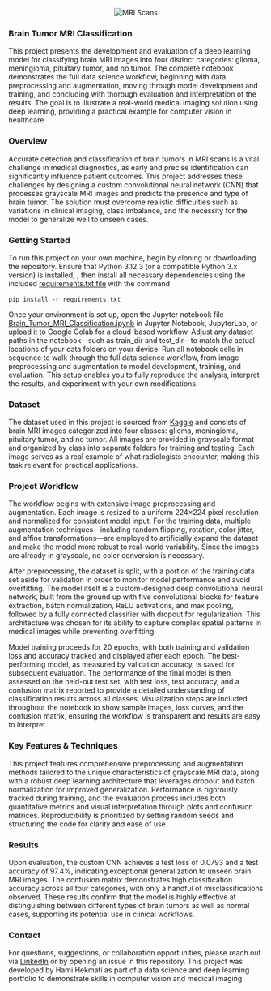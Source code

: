 <p align="center">
  <img src="https://www.legacybrainspine.com/wp-content/uploads/2023/06/mri-scans.webp" alt="MRI Scans">
</p>

### Brain Tumor MRI Classification

This project presents the development and evaluation of a deep learning model for classifying brain MRI images into four distinct categories: glioma, meningioma, pituitary tumor, and no tumor. The complete notebook demonstrates the full data science workflow, beginning with data preprocessing and augmentation, moving through model development and training, and concluding with thorough evaluation and interpretation of the results. The goal is to illustrate a real-world medical imaging solution using deep learning, providing a practical example for computer vision in healthcare.

### Overview

Accurate detection and classification of brain tumors in MRI scans is a vital challenge in medical diagnostics, as early and precise identification can significantly influence patient outcomes. This project addresses these challenges by designing a custom convolutional neural network (CNN) that processes grayscale MRI images and predicts the presence and type of brain tumor. The solution must overcome realistic difficulties such as variations in clinical imaging, class imbalance, and the necessity for the model to generalize well to unseen cases.

### Getting Started

To run this project on your own machine, begin by cloning or downloading the repository. Ensure that Python 3.12.3 (or a compatible Python 3.x version) is installed, , then install all necessary dependencies using the included [requirements.txt file](https://github.com/HamiHekmati/Brain-Tumor-MRI-Classification/blob/main/requirements.txt) with the command <pre> ``` pip install -r requirements.txt ``` </pre>  Once your environment is set up, open the Jupyter notebook file [Brain_Tumor_MRI_Classification.ipynb](https://github.com/HamiHekmati/Brain-Tumor-MRI-Classification/blob/main/Brain-Tumor-MRI-Classification.ipynb) in Jupyter Notebook, JupyterLab, or upload it to Google Colab for a cloud-based workflow. Adjust any dataset paths in the notebook—such as train_dir and test_dir—to match the actual locations of your data folders on your device. Run all notebook cells in sequence to walk through the full data science workflow, from image preprocessing and augmentation to model development, training, and evaluation. This setup enables you to fully reproduce the analysis, interpret the results, and experiment with your own modifications.

### Dataset

The dataset used in this project is sourced from [Kaggle](https://www.kaggle.com/datasets/masoudnickparvar/brain-tumor-mri-dataset/data) and consists of brain MRI images categorized into four classes: glioma, meningioma, pituitary tumor, and no tumor. All images are provided in grayscale format and organized by class into separate folders for training and testing. Each image serves as a real example of what radiologists encounter, making this task relevant for practical applications.

### Project Workflow

The workflow begins with extensive image preprocessing and augmentation. Each image is resized to a uniform 224×224 pixel resolution and normalized for consistent model input. For the training data, multiple augmentation techniques—including random flipping, rotation, color jitter, and affine transformations—are employed to artificially expand the dataset and make the model more robust to real-world variability. Since the images are already in grayscale, no color conversion is necessary.

After preprocessing, the dataset is split, with a portion of the training data set aside for validation in order to monitor model performance and avoid overfitting. The model itself is a custom-designed deep convolutional neural network, built from the ground up with five convolutional blocks for feature extraction, batch normalization, ReLU activations, and max pooling, followed by a fully connected classifier with dropout for regularization. This architecture was chosen for its ability to capture complex spatial patterns in medical images while preventing overfitting.

Model training proceeds for 20 epochs, with both training and validation loss and accuracy tracked and displayed after each epoch. The best-performing model, as measured by validation accuracy, is saved for subsequent evaluation. The performance of the final model is then assessed on the held-out test set, with test loss, test accuracy, and a confusion matrix reported to provide a detailed understanding of classification results across all classes. Visualization steps are included throughout the notebook to show sample images, loss curves, and the confusion matrix, ensuring the workflow is transparent and results are easy to interpret.

### Key Features & Techniques

This project features comprehensive preprocessing and augmentation methods tailored to the unique characteristics of grayscale MRI data, along with a robust deep learning architecture that leverages dropout and batch normalization for improved generalization. Performance is rigorously tracked during training, and the evaluation process includes both quantitative metrics and visual interpretation through plots and confusion matrices. Reproducibility is prioritized by setting random seeds and structuring the code for clarity and ease of use.

### Results

Upon evaluation, the custom CNN achieves a test loss of 0.0793 and a test accuracy of 97.4%, indicating exceptional generalization to unseen brain MRI images. The confusion matrix demonstrates high classification accuracy across all four categories, with only a handful of misclassifications observed. These results confirm that the model is highly effective at distinguishing between different types of brain tumors as well as normal cases, supporting its potential use in clinical workflows.

### Contact

For questions, suggestions, or collaboration opportunities, please reach out via [LinkedIn](https://www.linkedin.com/in/hami-hekmati-399932154/) or by opening an issue in this repository. This project was developed by Hami Hekmati as part of a data science and deep learning portfolio to demonstrate skills in computer vision and medical imaging

